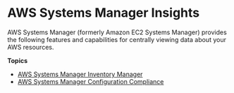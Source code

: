 # AWS Systems Manager Insights<a name="systems-manager-insights"></a>

AWS Systems Manager \(formerly Amazon EC2 Systems Manager\) provides the following features and capabilities for centrally viewing data about your AWS resources\.

**Topics**
+ [AWS Systems Manager Inventory Manager](systems-manager-inventory.md)
+ [AWS Systems Manager Configuration Compliance](systems-manager-compliance.md)